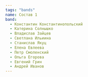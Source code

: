 ```yaml
---
tags: "bands"
name: Состав 1
band:
  - Константин Константинопольский
  - Катерина Солнышко
  - Владислав Зайцев
  - Светлана Ильиина
  - Станислав Якуц
  - Елена Евлеева
  - Петр Смоленский
  - Ольга Егорова
  - Евгений Грин
  - Андрей Иванов
---
```

